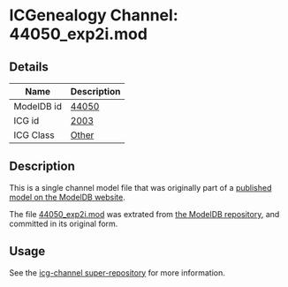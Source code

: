 # ICGenealogy Channel: 44050\_exp2i.mod

## Details

Name | Description
---- | -----------
ModelDB id | [44050](http://senselab.med.yale.edu/ModelDB/ShowModel.cshtml?model=44050)
ICG id | [2003](http://icg.neurotheory.ox.ac.uk/channels/other/2003)
ICG Class | [Other](http://icg.neurotheory.ox.ac.uk/channels/other)

## Description

This is a single channel model file that was originally part of a [published model on the ModelDB website](http://senselab.med.yale.edu/mModelDB/ShowModel.cshtml?model=44050).

The file [44050\_exp2i.mod](44050_exp2i.mod) was extrated from [the ModelDB repository](http://senselab.med.yale.edu/ModelDB/ShowModel.cshtml?model=44050), and committed in its original form.

## Usage

See the [icg-channel super-repository](https://github.com/icgenealogy/icg-channels) for more information.